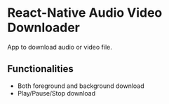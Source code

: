 #  React-Native Audio Video Downloader

App to download audio or video file.


## Functionalities

* Both foreground and background download
* Play/Pause/Stop download
